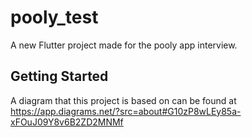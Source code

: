 # pooly_test

A new Flutter project made for the pooly app interview.

## Getting Started

A diagram that this project is based on can be found at https://app.diagrams.net/?src=about#G10zP8wLEy85a-xFOuJ09Y8v6B2ZD2MNMf